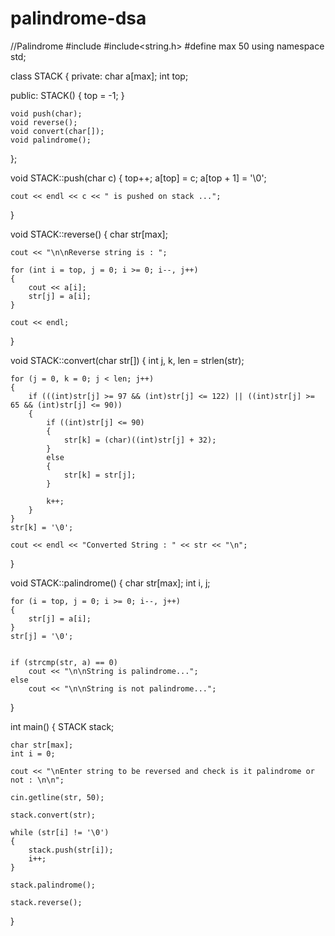 # palindrome-dsa
//Palindrome 
#include<iostream>
#include<string.h>
#define max 50
using namespace std;

class STACK
{
private:
	char a[max];
	int top;

public:
	STACK()
	{
		top = -1;
	}

	void push(char);
	void reverse();
	void convert(char[]);
	void palindrome();
};

void STACK::push(char c)
{
	top++;
	a[top] = c;
	a[top + 1] = '\0';

	cout << endl << c << " is pushed on stack ...";
}

void STACK::reverse()
{
	char str[max];

	cout << "\n\nReverse string is : ";

	for (int i = top, j = 0; i >= 0; i--, j++)
	{
		cout << a[i];
		str[j] = a[i];
	}

	cout << endl;
}


void STACK::convert(char str[])
{
	int j, k, len = strlen(str);

	for (j = 0, k = 0; j < len; j++)
	{
		if (((int)str[j] >= 97 && (int)str[j] <= 122) || ((int)str[j] >= 65 && (int)str[j] <= 90))
		{
			if ((int)str[j] <= 90)
			{
				str[k] = (char)((int)str[j] + 32);
			}
			else
			{
				str[k] = str[j];
			}

			k++;
		}
	}
	str[k] = '\0';

	cout << endl << "Converted String : " << str << "\n";
}




void STACK::palindrome()
{
	char str[max];
	int i, j;

	for (i = top, j = 0; i >= 0; i--, j++)
	{
		str[j] = a[i];
	}
	str[j] = '\0';


	if (strcmp(str, a) == 0)
		cout << "\n\nString is palindrome...";
	else
		cout << "\n\nString is not palindrome...";
}


int main()
{
	STACK stack;

	char str[max];
	int i = 0;

	cout << "\nEnter string to be reversed and check is it palindrome or not : \n\n";

	cin.getline(str, 50);

	stack.convert(str);

	while (str[i] != '\0')
	{
		stack.push(str[i]);
		i++;
	}

	stack.palindrome();

	stack.reverse();

}
